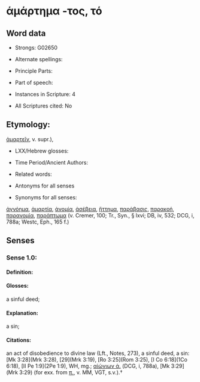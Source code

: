 # ἁμάρτημα -τος, τό

<!-- Status: S2=NeedsEdits -->
<!-- Lexica used for edits:   -->

## Word data

* Strongs: G02650

* Alternate spellings:



* Principle Parts: 


* Part of speech: 


* Instances in Scripture: 4

* All Scriptures cited: No

## Etymology: 

[ἁμαρτεῖν](), v. supr.), 

* LXX/Hebrew glosses: 


* Time Period/Ancient Authors: 


* Related words: 

* Antonyms for all senses

* Synonyms for all senses: 

 [ἀγνόημα](../G00510/01.md), [ἁμαρτία](../G02660/01.md), [ἀνομία](../G04580/01.md), [ἀσέβεια](../G07630/01.md), [ἥττημα](../G22750/01.md), [παράβασις](../G38470/01.md), [παρακοή](../G38760/01.md), [παρανομία](../G38920/01.md), [παράπτωμα](../G39000/01.md) (v. Cremer, 100; Tr., Syn., § lxvi; DB, iv, 532; DCG, i, 788a; Westc, Eph., 165 f.)

## Senses 


### Sense  1.0: 

#### Definition: 

#### Glosses: 

a sinful deed; 

#### Explanation: 

a sin; 

#### Citations: 

an act of disobedience to divine law (Lft., Notes, 273), a sinful deed, a sin: [Mk 3:28](Mrk 3:28), [29](Mrk 3:19), [Ro 3:25](Rom 3:25), [I Co 6:18](1Co 6:18), [II Pe 1:9](2Pe 1:9), WH, mg.; [αἰώνιων ἁ.]() (DCG, i, 788a), [Mk 3:29](Mrk 3:29) (for exx. from [π.](), v. MM, VGT, s.v.).†
